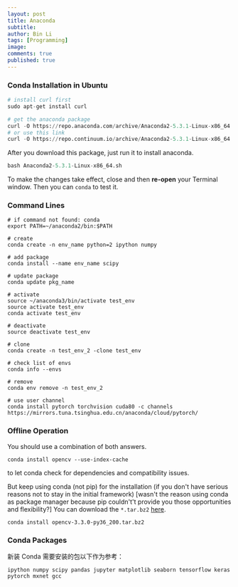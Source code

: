 ```yaml
---
layout: post
title: Anaconda
subtitle:
author: Bin Li
tags: [Programming]
image: 
comments: true
published: true
---
```


### Conda Installation in Ubuntu
```python
# install curl first
sudo apt-get install curl

# get the anaconda package
curl -O https://repo.anaconda.com/archive/Anaconda2-5.3.1-Linux-x86_64.sh
# or use this link
curl -O https://repo.continuum.io/archive/Anaconda2-5.3.1-Linux-x86_64.sh
```

After you download this package, just run it to install anaconda.

```python
bash Anaconda2-5.3.1-Linux-x86_64.sh
```

To make the changes take effect, close and then **re-open** your Terminal window. Then you can `conda` to test it.

### Command Lines

```
# if command not found: conda
export PATH=~/anaconda2/bin:$PATH

# create
conda create -n env_name python=2 ipython numpy

# add package
conda install --name env_name scipy

# update package
conda update pkg_name

# activate
source ~/anaconda3/bin/activate test_env
source activate test_env
conda activate test_env

# deactivate
source deactivate test_env

# clone
conda create -n test_env_2 -clone test_env

# check list of envs
conda info --envs

# remove
conda env remove -n test_env_2

# use user channel
conda install pytorch torchvision cuda80 -c channels https://mirrors.tuna.tsinghua.edu.cn/anaconda/cloud/pytorch/
```

### Offline Operation
You should use a combination of both answers.
```shell
conda install opencv --use-index-cache
```
to let conda check for dependencies and compatibility issues.

But keep using conda (not pip) for the installation (if you don't have serious reasons not to stay in the initial framework) [wasn't the reason using conda as package manager because pip couldn't't provide you those opportunities and flexibility?] You can download the `*.tar.bz2` [here](https://anaconda.org/anaconda/repo).
```
conda install opencv-3.3.0-py36_200.tar.bz2
```

### Conda Packages
新装 Conda 需要安装的包以下作为参考：
```shell
ipython numpy scipy pandas jupyter matplotlib seaborn tensorflow keras pytorch mxnet gcc
```